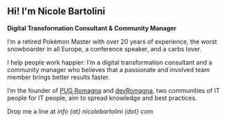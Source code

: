 ## Hi! I'm Nicole Bartolini
**Digital Transformation Consultant & Community Manager**

I’m a retired Pokèmon Master with over 20 years of experience, the worst snowboarder in all Europe, a conference speaker, and a carbs lover.

I help people work happier: I’m a digital transformation consultant and a community manager who believes that a passionate and involved team member brings better results faster.

I’m the founder of [PUG Romagna](https://www.meetup.com/it-IT/PUG-Romagna-PHP-User-Group-Romagnolo/) and [devRomagna](https://www.meetup.com/it-IT/DevRomagna/), two communities of IT people for IT people, aim to spread knowledge and best practices.

Drop me a line at _info {at} nicolebartolini {dot} com_
